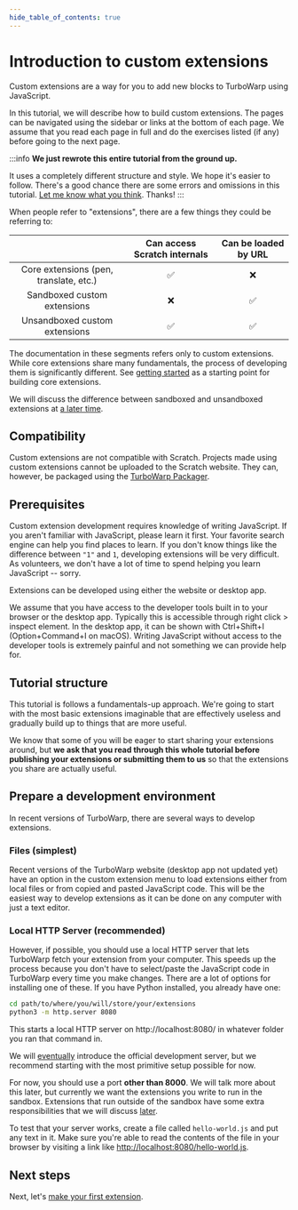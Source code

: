 ```yaml
---
hide_table_of_contents: true
---
```


# Introduction to custom extensions

Custom extensions are a way for you to add new blocks to TurboWarp using JavaScript.

In this tutorial, we will describe how to build custom extensions. The pages can be navigated using the sidebar or links at the bottom of each page. We assume that you read each page in full and do the exercises listed (if any) before going to the next page.

:::info
**We just rewrote this entire tutorial from the ground up.**

It uses a completely different structure and style. We hope it's easier to follow. There's a good chance there are some errors and omissions in this tutorial. [Let me know what you think](https://scratch.mit.edu/users/GarboMuffin/#comments). Thanks!
:::

When people refer to "extensions", there are a few things they could be referring to:

| |Can access Scratch internals|Can be loaded by URL|
|:-:|:-:|:-:|
|Core extensions (pen, translate, etc.)|✅|❌|
|Sandboxed custom extensions|❌|✅|
|Unsandboxed custom extensions|✅|✅|

The documentation in these segments refers only to custom extensions. While core extensions share many fundamentals, the process of developing them is significantly different. See [getting started](../getting-started) as a starting point for building core extensions.

We will discuss the difference between sandboxed and unsandboxed extensions at [a later time](./unsandboxed).

## Compatibility

Custom extensions are not compatible with Scratch. Projects made using custom extensions cannot be uploaded to the Scratch website. They can, however, be packaged using the [TurboWarp Packager](https://packager.turbowarp.org/).

## Prerequisites

Custom extension development requires knowledge of writing JavaScript. If you aren't familiar with JavaScript, please learn it first. Your favorite search engine can help you find places to learn. If you don't know things like the difference between `"1"` and `1`, developing extensions will be very difficult. As volunteers, we don't have a lot of time to spend helping you learn JavaScript -- sorry.

Extensions can be developed using either the website or desktop app.

We assume that you have access to the developer tools built in to your browser or the desktop app. Typically this is accessible through right click > inspect element. In the desktop app, it can be shown with Ctrl+Shift+I (Option+Command+I on macOS). Writing JavaScript without access to the developer tools is extremely painful and not something we can provide help for.

## Tutorial structure

This tutorial is follows a fundamentals-up approach. We're going to start with the most basic extensions imaginable that are effectively useless and gradually build up to things that are more useful.

We know that some of you will be eager to start sharing your extensions around, but **we ask that you read through this whole tutorial before publishing your extensions or submitting them to us** so that the extensions you share are actually useful.

## Prepare a development environment

In recent versions of TurboWarp, there are several ways to develop extensions.

### Files (simplest)

Recent versions of the TurboWarp website (desktop app not updated yet) have an option in the custom extension menu to load extensions either from local files or from copied and pasted JavaScript code. This will be the easiest way to develop extensions as it can be done on any computer with just a text editor.

### Local HTTP Server (recommended)

However, if possible, you should use a local HTTP server that lets TurboWarp fetch your extension from your computer. This speeds up the process because you don't have to select/paste the JavaScript code in TurboWarp every time you make changes. There are a lot of options for installing one of these. If you have Python installed, you already have one:

```bash
cd path/to/where/you/will/store/your/extensions
python3 -m http.server 8080
```

This starts a local HTTP server on http://localhost:8080/ in whatever folder you ran that command in.

We will [eventually](./better-development-server) introduce the official development server, but we recommend starting with the most primitive setup possible for now.

For now, you should use a port **other than 8000**. We will talk more about this later, but currently we want the extensions you write to run in the sandbox. Extensions that run outside of the sandbox have some extra responsibilities that we will discuss [later](./unsandboxed).

To test that your server works, create a file called `hello-world.js` and put any text in it. Make sure you're able to read the contents of the file in your browser by visiting a link like [http://localhost:8080/hello-world.js](http://localhost:8080/hello-world.js).

## Next steps

Next, let's [make your first extension](./hello-world).
